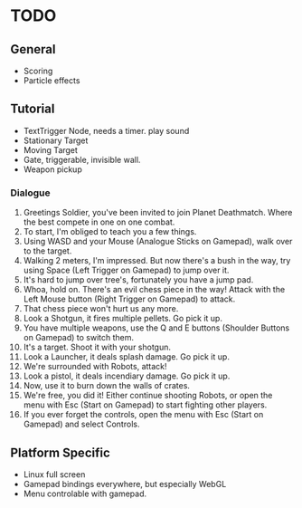TODO
====

## General

* Scoring
* Particle effects

## Tutorial

* TextTrigger Node, needs a timer. play sound
* Stationary Target
* Moving Target
* Gate, triggerable, invisible wall.
* Weapon pickup

### Dialogue
 1. Greetings Soldier, you've been invited to join Planet Deathmatch. Where the best compete in one on one combat.
 2. To start, I'm obliged to teach you a few things.
 3. Using WASD and your Mouse (Analogue Sticks on Gamepad), walk over to the target.
 4. Walking 2 meters, I'm impressed. But now there's a bush in the way, try using Space (Left Trigger on Gamepad) to jump over it.
 5. It's hard to jump over tree's, fortunately you have a jump pad.
 6. Whoa, hold on. There's an evil chess piece in the way! Attack with the Left Mouse button (Right Trigger on Gamepad) to attack. 
 7. That chess piece won't hurt us any more.
 8. Look a Shotgun, it fires multiple pellets. Go pick it up. 
 9. You have multiple weapons, use the Q and E buttons (Shoulder Buttons on Gamepad) to switch them.
10. It's a target. Shoot it with your shotgun.
11. Look a Launcher, it deals splash damage. Go pick it up.
12. We're surrounded with Robots, attack!
13. Look a pistol, it deals incendiary damage. Go pick it up.
14. Now, use it to burn down the walls of crates.
15. We're free, you did it! Either continue shooting Robots, or open the menu with Esc (Start on Gamepad) to start fighting other players.
16. If you ever forget the controls, open the menu with Esc (Start on Gamepad) and select Controls.

## Platform Specific

* Linux full screen
* Gamepad bindings everywhere, but especially WebGL
* Menu controlable with gamepad.